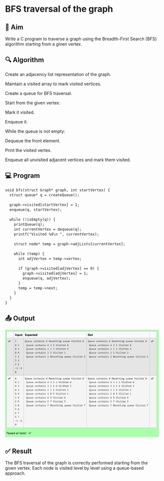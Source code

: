 # BFS traversal of the graph
## 🏁 Aim
Write a C program to traverse a graph using the Breadth-First Search (BFS) algorithm starting from a given vertex.

## 🔍 Algorithm
Create an adjacency list representation of the graph.

Maintain a visited array to mark visited vertices.

Create a queue for BFS traversal.

Start from the given vertex:

Mark it visited.

Enqueue it.

While the queue is not empty:

Dequeue the front element.

Print the visited vertex.

Enqueue all unvisited adjacent vertices and mark them visited.

## 💻 Program
```
void bfs(struct Graph* graph, int startVertex) {
  struct queue* q = createQueue();
 
  graph->visited[startVertex] = 1;
  enqueue(q, startVertex);
 
  while (!isEmpty(q)) {
    printQueue(q);
    int currentVertex = dequeue(q);
    printf("Visited %d\n ", currentVertex);
   
    struct node* temp = graph->adjLists[currentVertex];
 
    while (temp) {
      int adjVertex = temp->vertex;
 
      if (graph->visited[adjVertex] == 0) {
        graph->visited[adjVertex] = 1;
        enqueue(q, adjVertex);
      }
      temp = temp->next;
    }
  }
}
```

## 📤 Output
![alt text](image-2.png)
## ✅ Result
The BFS traversal of the graph is correctly performed starting from the given vertex. Each node is visited level by level using a queue-based approach.